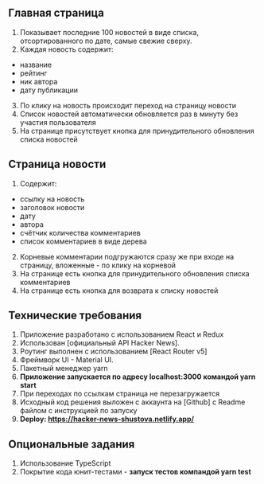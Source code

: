 ## Главная страница
1. Показывает последние 100 новостей в виде списка, отсортированного по дате, самые свежие сверху.
2. Каждая новость содержит:
+ название
+ рейтинг
+ ник автора
+ дату публикации
3. По клику на новость происходит переход на страницу новости
4. Список новостей автоматически обновляется раз в минуту без участия пользователя
5. На странице присутствует кнопка для принудительного обновления списка новостей

## Страница новости
1. Содержит:
+ ссылку на новость
+ заголовок новости
+ дату
+ автора
+ счётчик количества комментариев
+ список комментариев в виде дерева
2. Корневые комментарии подгружаются сразу же при входе на страницу, вложенные - по клику на корневой
3. На странице есть кнопка для принудительного обновления списка комментариев
4. На странице есть кнопка для возврата к списку новостей

## Технические требования
1. Приложение разработано с использованием React и Redux
2. Использован [официальный API Hacker News].
3. Роутинг выполнен с использованием [React Router v5]
4. Фреймворк UI - Material UI.
5. Пакетный менеджер yarn
6. **Приложение запускается по адресу localhost:3000 командой yarn start**
7. При переходах по ссылкам страница не перезагружается
8. Исходный код решения выложен с аккаунта на [Github] с Readme файлом с инструкцией по запуску
9. **Deploy: https://hacker-news-shustova.netlify.app/**

## Опциональные задания
1. Использование TypeScript
2. Покрытие кода юнит-тестами - **запуск тестов компандой yarn test**
